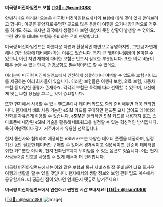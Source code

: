 **미국령 버진아일랜드 보험 [[TG💪+ @esim1088](https://t.me/s/esim1088)]**

안녕하세요 여러분! 오늘은 미국령 버진아일랜드에서의 보험에 대해 깊이 있게 알아보려고 합니다. 이곳은 휴양지로 유명한 곳으로 많은 분들이 여행을 오거나 장기적으로 거주를 하기도 하죠. 하지만 외국에서 생활하다 보면 예상치 못한 상황이 발생할 수 있어요. 그런 경우를 대비해 보험을 준비하는 것이 현명합니다.

미국령 버진아일랜드는 아름다운 자연과 환상적인 해변으로 유명하지만, 그만큼 자연재해나 긴급 상황에 대비해야 하는 이유도 있습니다. 특히 큰 태풍이나飓风이 몰아칠 수 있으니, 이런 자연 재해에 대비한 보험은 반드시 필요한 부분입니다. 또한 의료 비용이 매우 높을 수 있는 만큼, 건강보험도 필수적이라고 할 수 있어요.

여러분이 미국령 버진아일랜드에서 안전하게 생활하거나 여행할 수 있도록 보험 서비스를 제공하는 여러 회사들이 있습니다. 이러한 보험들은 여행자 보험, 의료 보험, 자동차 보험 등 다양한 종류가 존재하죠. 각각의 보험은 목적에 따라 선택할 수 있으며, 자신에게 맞는 보험 상품을 고르는 것이 중요합니다.

또한 현지에서 사용할 수 있는 핸드폰이나 데이터 카드도 함께 준비해두면 더욱 편리합니다. 현지에서 바로 사용 가능한 eSIM 카드를 구매하면 핸드폰 교체 없이도 데이터와 전화를 자유롭게 이용할 수 있습니다. **eSIM**은 물리적인 SIM 카드를 사용하지 않고, 스마트폰에 내장된 eSIM 기술을 활용해 네트워크를 설정할 수 있는 혁신적인 방식입니다. 특히 여행객이나 장기 거주자에게 유용한 선택입니다.

현지 통신사와 협력하여 제공되는 eSIM 카드는 다양한 데이터 플랜을 제공하며, 일정 기간 동안 필요한 데이터만 구매할 수 있어서 경제적이고 실용적이죠. 단순히 데이터를 위한 카드뿐만 아니라, 현지 전화번호까지 부여받을 수 있는 옵션도 있습니다. 이는 현지 사람들처럼 번호를 사용할 수 있게 해주어 더 편리합니다.

미국령 버진아일랜드에서는 이와 같은 보험과 통신 서비스를 잘 준비하면 더욱 즐거운 여행과 생활을 할 수 있을 것입니다. 현지에서의 생활 정보와 보험 관련 팁도 계속해서 공유할게요. 더 궁금한 점이 있다면 언제든지 댓글로 남겨주세요!

**미국령 버진아일랜드에서 안전하고 편안한 시간 보내세요! [[TG💪+ @esim1088](https://t.me/s/esim1088)]**

[[TG💪+ @esim1088](https://t.me/s/esim1088) ![Image](https://i.postimg.cc/Y0z9fWf4/image.png)]